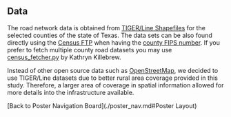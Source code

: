 ## Data

The road network data is obtained from [TIGER/Line Shapefiles](https://www.census.gov/cgi-bin/geo/shapefiles/index.php?year=2019&layergroup=Roads) for the selected counties of the state of Texas. The data sets can be also found directly using the [Census FTP](https://www2.census.gov/geo/tiger/TIGER2019/ROADS/) when having the [county FIPS number](https://tx.postcodebase.com/state_county). If you prefer to fetch multiple county road datasets you may use [census_fetcher.py](https://gist.github.com/flibbertigibbet/8092460) by Kathryn Killebrew. 

Instead of other open source data such as [OpenStreetMap](https://download.geofabrik.de/index.html), we decided to use TIGER/Line datasets due to better rural area coverage provided in this study. Therefore, a larger area of coverage in spatial information allowed for more details into the infrastructure available. 


[Back to Poster Navigation Board](./poster_nav.md#Poster Layout)
